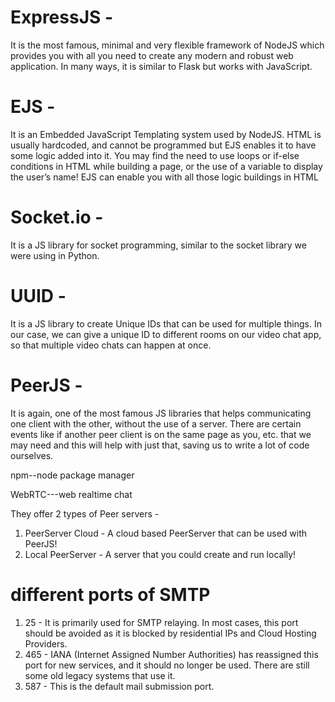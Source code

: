 # ExpressJS -
It is the most famous, minimal and very flexible framework
of NodeJS which provides you with all you need to create
any modern and robust web application. In many ways, it is
similar to Flask but works with JavaScript.

# EJS -
It is an Embedded JavaScript Templating system used by
NodeJS. HTML is usually hardcoded, and cannot be
programmed but EJS enables it to have some logic added
into it. You may find the need to use loops or if-else
conditions in HTML while building a page, or the use of a
variable to display the user’s name! EJS can enable you
with all those logic buildings in HTML

# Socket.io -
It is a JS library for socket programming, similar to the
socket library we were using in Python.

# UUID -
It is a JS library to create Unique IDs that can be used for
multiple things. In our case, we can give a unique ID to
different rooms on our video chat app, so that multiple video
chats can happen at once.

# PeerJS -
It is again, one of the most famous JS libraries that helps
communicating one client with the other, without the use of
a server. There are certain events like if another peer client
is on the same page as you, etc. that we may need and this
will help with just that, saving us to write a lot of code
ourselves.

npm--node package manager

WebRTC---web realtime chat

They offer 2 types of Peer servers -
1. PeerServer Cloud - A cloud based PeerServer that
can be used with PeerJS!
2. Local PeerServer - A server that you could create
and run locally!


# different ports of SMTP

1. 25 - It is primarily used for SMTP relaying. In most cases, this port should be avoided as it is blocked
by residential IPs and Cloud Hosting Providers.
2. 465 - IANA (Internet Assigned Number Authorities)
has reassigned this port for new services, and it
should no longer be used. There are still some old
legacy systems that use it.
3. 587 - This is the default mail submission port.
